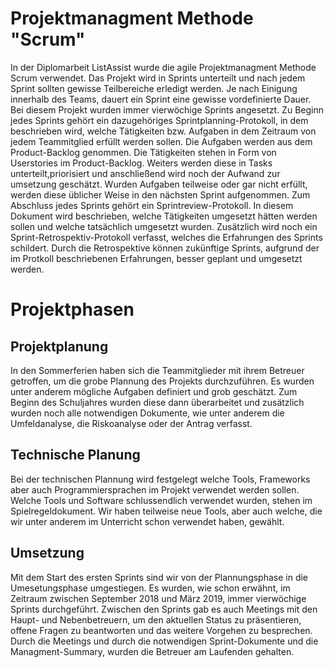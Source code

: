 # Projektmanagment Methode "Scrum"

In der Diplomarbeit ListAssist wurde die agile Projektmanagment Methode Scrum verwendet. Das Projekt wird in Sprints unterteilt und nach jedem Sprint sollten gewisse Teilbereiche erledigt werden. Je nach Einigung innerhalb des Teams, dauert ein Sprint eine gewisse vordefinierte Dauer. Bei diesem Projekt wurden immer vierwöchige Sprints angesetzt. Zu Beginn jedes Sprints gehört ein dazugehöriges Sprintplanning-Protokoll, in dem beschrieben wird, welche Tätigkeiten bzw. Aufgaben in dem Zeitraum von jedem Teammitglied erfüllt werden sollen. Die Aufgaben werden aus dem Product-Backlog genommen. Die Tätigkeiten stehen in Form von Userstories im Product-Backlog. Weiters werden diese in Tasks unterteilt,priorisiert und anschließend wird noch der Aufwand zur umsetzung geschätzt. Wurden Aufgaben teilweise oder gar nicht erfüllt, werden diese üblicher Weise in den nächsten Sprint aufgenommen. Zum Abschluss jedes Sprints gehört ein Sprintreview-Protokoll. In diesem Dokument wird beschrieben, welche Tätigkeiten umgesetzt hätten werden sollen und welche tatsächlich umgesetzt wurden. Zusätzlich wird noch ein Sprint-Retrospektiv-Protokoll verfasst, welches die Erfahrungen des Sprints schildert. Durch die Retrospektive können zukünftige Sprints, aufgrund der im Protkoll beschriebenen Erfahrungen, besser geplant und umgesetzt werden.

# Projektphasen

## Projektplanung

In den Sommerferien haben sich die Teammitglieder mit ihrem Betreuer getroffen, um die grobe Plannung des Projekts durchzuführen. Es wurden unter anderem mögliche Aufgaben definiert und grob geschätzt. Zum Beginn des Schuljahres wurden diese dann überarbeitet und zusätzlich wurden noch alle notwendigen Dokumente, wie unter anderem die Umfeldanalyse, die Riskoanalyse oder der Antrag verfasst.

## Technische Planung

Bei der technischen Plannung wird festgelegt welche Tools, Frameworks aber auch Programmiersprachen im Projekt verwendet werden sollen. Welche Tools und Software schlussendlich verwendet wurden, stehen im Spielregeldokument. Wir haben teilweise neue Tools, aber auch welche, die wir unter anderem im Unterricht schon verwendet haben, gewählt.

## Umsetzung

Mit dem Start des ersten Sprints sind wir von der Plannungsphase in die Umesetungsphase umgestiegen. Es wurden, wie schon erwähnt, im Zeitraum zwischen September 2018 und März 2019, immer vierwöchige Sprints durchgeführt. Zwischen den Sprints gab es auch Meetings mit den Haupt- und Nebenbetreuern, um den aktuellen Status zu präsentieren, offene Fragen zu beantworten und das weitere Vorgehen zu besprechen. Durch die Meetings und durch die notwendigen Sprint-Dokumente und die Managment-Summary, wurden die Betreuer am Laufenden gehalten.